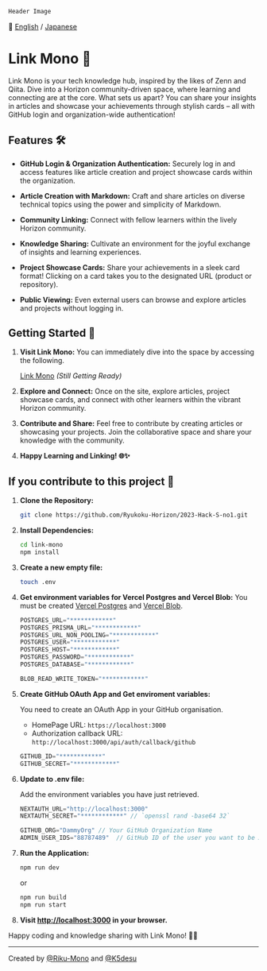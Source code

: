 ```js
Header Image
```

:triangular_flag_on_post: [English](https://github.com/Ryukoku-Horizon/2023-Hack-S-no1/edit/main/README.md) / [Japanese](https://github.com/Ryukoku-Horizon/2023-Hack-S-no1/edit/main/README.ja-JP.md)

# Link Mono 🚀

Link Mono is your tech knowledge hub, inspired by the likes of Zenn and Qiita. Dive into a Horizon community-driven space, where learning and connecting are at the core. What sets us apart? You can share your insights in articles and showcase your achievements through stylish cards – all with GitHub login and organization-wide authentication! 

## Features 🛠️

- **GitHub Login & Organization Authentication:** Securely log in and access features like article creation and project showcase cards within the organization.

- **Article Creation with Markdown:** Craft and share articles on diverse technical topics using the power and simplicity of Markdown.
  
- **Community Linking:** Connect with fellow learners within the lively Horizon community.

- **Knowledge Sharing:** Cultivate an environment for the joyful exchange of insights and learning experiences.

- **Project Showcase Cards:** Share your achievements in a sleek card format! Clicking on a card takes you to the designated URL (product or repository).

- **Public Viewing:** Even external users can browse and explore articles and projects without logging in.

## Getting Started 🚀

1. **Visit Link Mono:** You can immediately dive into the space by accessing the following.

   [Link Mono]() *(Still Getting Ready)*

3. **Explore and Connect:** Once on the site, explore articles, project showcase cards, and connect with other learners within the vibrant Horizon community. 

4. **Contribute and Share:** Feel free to contribute by creating articles or showcasing your projects. Join the collaborative space and share your knowledge with the community. 

5. **Happy Learning and Linking! 🌐✨**

## If you contribute to this project 🤝

1. **Clone the Repository:**
   ```bash
   git clone https://github.com/Ryukoku-Horizon/2023-Hack-S-no1.git
   ```

2. **Install Dependencies:**
   ```bash
   cd link-mono
   npm install
   ```

3. **Create a new empty file:**
   ```bash
   touch .env
   ```

4. **Get environment variables for Vercel Postgres and Vercel Blob:**
   You must be created [Vercel Postgres](https://vercel.com/docs/storage/vercel-postgres) and [Vercel Blob](https://vercel.com/docs/storage/vercel-blob).

   ```js
   POSTGRES_URL="************"
   POSTGRES_PRISMA_URL="************"
   POSTGRES_URL_NON_POOLING="************"
   POSTGRES_USER="************"
   POSTGRES_HOST="************"
   POSTGRES_PASSWORD="************"
   POSTGRES_DATABASE="************"
   ```

   ```js
   BLOB_READ_WRITE_TOKEN="************"
   ```

5. **Create GitHub OAuth App and Get enviroment variables:**

   You need to create an OAuth App in your GitHub organisation.

   - HomePage URL: `https://localhost:3000`
   - Authorization callback URL: `http://localhost:3000/api/auth/callback/github`

   ```js
   GITHUB_ID="************"
   GITHUB_SECRET="************"
   ```


7. **Update to .env file:**

   Add the environment variables you have just retrieved.

   ```js
   NEXTAUTH_URL="http://localhost:3000"
   NEXTAUTH_SECRET="************" // `openssl rand -base64 32`

   GITHUB_ORG="DammyOrg" // Your GitHub Organization Name
   ADMIN_USER_IDS="88787489"  // GitHub ID of the user you want to be Admin. (Integer)
   ```

9. **Run the Application:**
   ```bash
   npm run dev
   ```
   or
   ```bash
   npm run build
   npm run start
   ```

10. **Visit [http://localhost:3000](http://localhost:3000) in your browser.**

Happy coding and knowledge sharing with Link Mono! 🚀🌈

---

Created by [@Riku-Mono](https://github.com/Riku-mono) and [@K5desu](https://github.com/K5desu)
